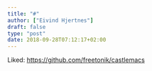 ```yaml
---
title: "#"
author: ["Eivind Hjertnes"]
draft: false
type: "post"
date: 2018-09-28T07:12:17+02:00
---
```


Liked: <https://github.com/freetonik/castlemacs>
